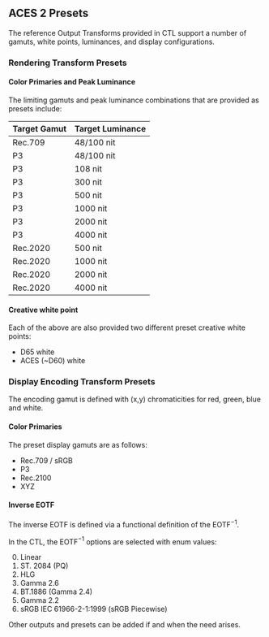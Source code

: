 ACES 2 Presets
--------------

The reference Output Transforms provided in CTL support a number of gamuts, white points, luminances, and display configurations.

### Rendering Transform Presets

#### Color Primaries and Peak Luminance
The limiting gamuts and peak luminance combinations that are provided as presets include:

| Target Gamut | Target Luminance |
| ------------ | ---------------- |
| Rec.709 | 48/100 nit |
| P3 | 48/100 nit |
| P3 | 108 nit |
| P3 | 300 nit |
| P3 | 500 nit |
| P3 | 1000 nit |
| P3 | 2000 nit |
| P3 | 4000 nit |
| Rec.2020 | 500 nit |
| Rec.2020 | 1000 nit |
| Rec.2020 | 2000 nit |
| Rec.2020 | 4000 nit |

#### Creative white point
Each of the above are also provided two different preset creative white points: 

  * D65 white
  * ACES (~D60) white


### Display Encoding Transform Presets
The encoding gamut is defined with (x,y) chromaticities for red, green, blue and white. 

#### Color Primaries
The preset display gamuts are as follows:

  * Rec.709 / sRGB
  * P3
  * Rec.2100
  * XYZ

#### Inverse EOTF
The inverse EOTF is defined via a functional definition of the EOTF$^{-1}$.

In the CTL, the EOTF$^{-1}$ options are selected with enum values:

<ol start="0">
  <li> Linear</li>
  <li> ST. 2084 (PQ)</li>
  <li> HLG</li>
  <li> Gamma 2.6</li>
  <li> BT.1886 (Gamma 2.4)</li>
  <li> Gamma 2.2</li>
  <li> sRGB IEC 61966-2-1:1999 (sRGB Piecewise)</li>
</ol>

Other outputs and presets can be added if and when the need arises.